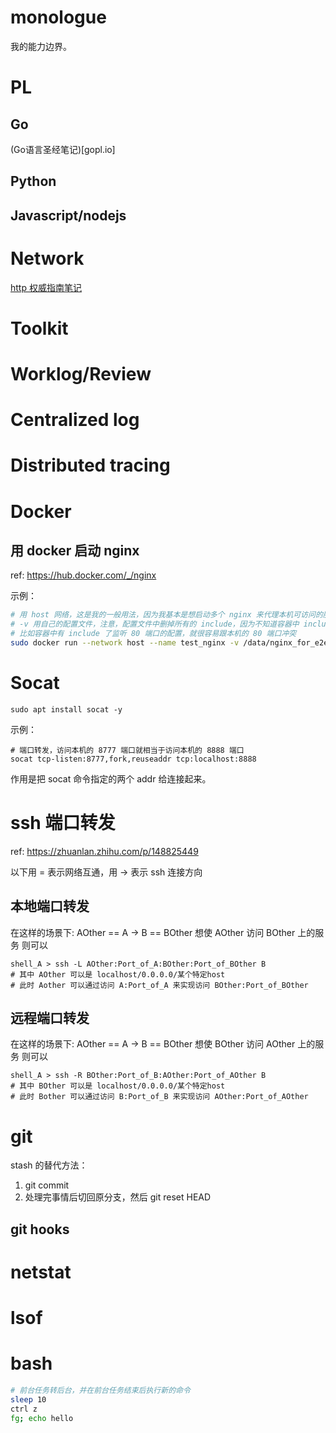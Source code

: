 # monologue

我的能力边界。

# PL

## Go

(Go语言圣经笔记)[gopl.io]

## Python

## Javascript/nodejs

# Network

[http 权威指南笔记](http_qwzn)

# Toolkit

# Worklog/Review

# Centralized log

# Distributed tracing

# Docker

## 用 docker 启动 nginx

ref: https://hub.docker.com/_/nginx

示例：

```bash
# 用 host 网络，这是我的一般用法，因为我基本是想启动多个 nginx 来代理本机可访问的服务，而不是为 docker 创建的其它网络进行 clb，所以用 host
# -v 用自己的配置文件，注意，配置文件中删掉所有的 include，因为不知道容器中 include 了什么东西
# 比如容器中有 include 了监听 80 端口的配置，就很容易跟本机的 80 端口冲突
sudo docker run --network host --name test_nginx -v /data/nginx_for_e2ewhisperslice.conf:/etc/nginx/nginx.conf:ro -d nginx
```

# Socat

```
sudo apt install socat -y
```

示例：

```
# 端口转发，访问本机的 8777 端口就相当于访问本机的 8888 端口
socat tcp-listen:8777,fork,reuseaddr tcp:localhost:8888
```

作用是把 socat 命令指定的两个 addr 给连接起来。

# ssh 端口转发

ref: https://zhuanlan.zhihu.com/p/148825449

以下用 = 表示网络互通，用 -> 表示 ssh 连接方向

## 本地端口转发

在这样的场景下: AOther == A -> B == BOther
想使 AOther 访问 BOther 上的服务
则可以

```
shell_A > ssh -L AOther:Port_of_A:BOther:Port_of_BOther B
# 其中 AOther 可以是 localhost/0.0.0.0/某个特定host
# 此时 Aother 可以通过访问 A:Port_of_A 来实现访问 BOther:Port_of_BOther
```

## 远程端口转发

在这样的场景下: AOther == A -> B == BOther
想使 BOther 访问 AOther 上的服务
则可以

```
shell_A > ssh -R BOther:Port_of_B:AOther:Port_of_AOther B
# 其中 BOther 可以是 localhost/0.0.0.0/某个特定host
# 此时 Bother 可以通过访问 B:Port_of_B 来实现访问 AOther:Port_of_AOther
```

# git

stash 的替代方法：
1. git commit
2. 处理完事情后切回原分支，然后 git reset HEAD

## git hooks



# netstat

# lsof

# bash

```bash
# 前台任务转后台，并在前台任务结束后执行新的命令
sleep 10 
ctrl z
fg; echo hello
```

